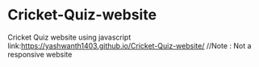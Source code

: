 # Cricket-Quiz-website

Cricket Quiz website using javascript
link:https://yashwanth1403.github.io/Cricket-Quiz-website/
//Note : Not a responsive website
